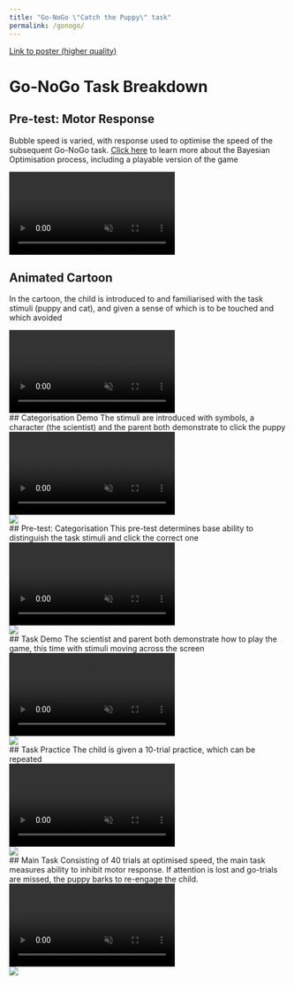 ```yaml
---
title: "Go-NoGo \"Catch the Puppy\" task"
permalink: /gonogo/
---
```

<a href="../pipsWorldEposter.pdf" target="_blank">Link to poster (higher quality)</a>

# Go-NoGo Task Breakdown

## Pre-test: Motor Response
Bubble speed is varied, with response used to optimise the speed of the subsequent Go-NoGo task. [Click here](../bayesopt) to learn more about the Bayesian Optimisation process, including a playable version of the game
<div class="FlexContainer" padding-left="4rem" padding-right="4rem">
  <div class="FlexContainerCol">
    <div class="FlexContainer">
      <video id="BO" src="../Test.mp4" autoplay muted loop preload></video>
    </div>
  </div>
</div>

## Animated Cartoon
In the cartoon, the child is introduced to and familiarised with the task stimuli (puppy and cat), and given a sense of which is to be touched and which avoided
<div class="FlexContainer" padding-left="4rem" padding-right="4rem">
  <div class="FlexContainerCol">
    <div class="FlexContainer">
      <video id="Anim" src="../Video/Animation.mp4" autoplay muted loop preload></video>
    </div>
  </div>
</div>
## Categorisation Demo
The stimuli are introduced with symbols, a character (the scientist) and the parent both demonstrate to click the puppy
<div class="FlexContainer" padding-left="4rem" padding-right="4rem">
  <div class="FlexContainerCol">
    <div class="FlexContainer">
      <video id="CatDem" src="../Video/CategDemo.mp4" autoplay muted loop preload></video>
      <div class="Overlay">
        <img src="../volumeOff.png" controlledVideoId="CatDem" onclick="toggleMute(this)">
      </div>
    </div>
  </div>
</div>
## Pre-test: Categorisation
This pre-test determines base ability to distinguish the task stimuli and click the correct one
<div class="FlexContainer" padding-left="4rem" padding-right="4rem">
  <div class="FlexContainerCol">
    <div class="FlexContainer">
      <video id="Categ" src="../Video/Categ.mp4" autoplay muted loop preload></video>
      <div class="Overlay">
        <img src="../volumeOff.png" controlledVideoId="Categ" onclick="toggleMute(this)">
      </div>
    </div>
  </div>
</div>
## Task Demo
The scientist and parent both demonstrate how to play the game, this time with stimuli moving across the screen
<div class="FlexContainer" padding-left="4rem" padding-right="4rem">
  <div class="FlexContainerCol">
    <div class="FlexContainer">
      <video id="Demo" src="../Video/Demo.mp4" autoplay muted loop preload></video>
      <div class="Overlay">
        <img src="../volumeOff.png" controlledVideoId="Demo" onclick="toggleMute(this)">
      </div>
    </div>
  </div>
</div>
## Task Practice
The child is given a 10-trial practice, which can be repeated
<div class="FlexContainer" padding-left="4rem" padding-right="4rem">
  <div class="FlexContainerCol">
    <div class="FlexContainer">
      <video id="GNG" src="../Video/GNG.mp4" autoplay muted loop preload></video>
      <div class="Overlay">
        <img src="../volumeOff.png" controlledVideoId="GNG" onclick="toggleMute(this)">
      </div>
    </div>
  </div>
</div>
## Main Task
Consisting of 40 trials at optimised speed, the main task measures ability to inhibit motor response. If attention is lost and go-trials are missed, the puppy barks to re-engage the child.
<div class="FlexContainer" padding-left="4rem" padding-right="4rem">
  <div class="FlexContainerCol">
    <div class="FlexContainer">
      <video id="GNG2" src="../Video/GNG.mp4" autoplay muted loop preload></video>
      <div class="Overlay">
        <img src="../volumeOff.png" controlledVideoId="GNG2" onclick="toggleMute(this)">
      </div>
    </div>
  </div>
</div>

<script>
var vid = document.getElementById("myVideo");
function toggleMute(el) { 
    var vidId = el.getAttribute('controlledVideoId');
    var vid = document.getElementById(vidId);
    vid.muted = !vid.muted;
    el.src = vid.muted ? "../volumeOff.png" : "../volumeOn.png";
}
</script>
